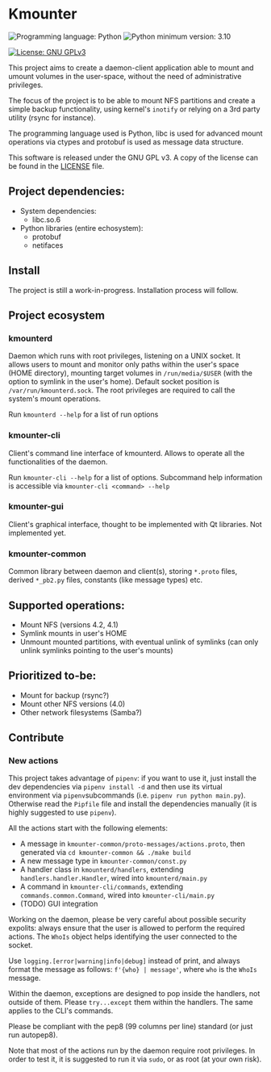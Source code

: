# Kmounter

![Programming language: Python](https://img.shields.io/badge/language-python-97c510)
![Python minimum version: 3.10](https://img.shields.io/badge/python%20version-3.10-97c510)

[![License: GNU GPLv3](https://img.shields.io/badge/license-GPLv3-97c510)](LICENSE)

This project aims to create a daemon-client application able to mount and umount volumes in the user-space, without the need of administrative privileges.

The focus of the project is to be able to mount NFS partitions and create a simple backup functionality, using kernel's `inotify` or relying on a 3rd party utility (rsync for instance).

The programming language used is Python, libc is used for advanced mount operations via ctypes and protobuf is used as message data structure.

This software is released under the GNU GPL v3. A copy of the license can be found in the [LICENSE](LICENSE) file.

## Project dependencies:

- System dependencies:
    - libc.so.6
- Python libraries (entire echosystem):
    - protobuf
    - netifaces

## Install

The project is still a work-in-progress. Installation process will follow.

## Project ecosystem

### kmounterd

Daemon which runs with root privileges, listening on a UNIX socket. It allows users to mount and monitor only paths within the user's space (HOME directory), mounting target volumes in `/run/media/$USER` (with the option to symlink in the user's home). Default socket position is `/var/run/kmounterd.sock`. The root privileges are required to call the system's mount operations.

Run `kmounterd --help` for a list of run options

### kmounter-cli

Client's command line interface of kmounterd. Allows to operate all the functionalities of the daemon.

Run `kmounter-cli --help` for a list of options. Subcommand help information is accessible via `kmounter-cli <command> --help`

### kmounter-gui

Client's graphical interface, thought to be implemented with Qt libraries. Not implemented yet.

### kmounter-common

Common library between daemon and client(s), storing `*.proto` files, derived `*_pb2.py` files, constants (like message types) etc.

## Supported operations:

- Mount NFS (versions 4.2, 4.1)
- Symlink mounts in user's HOME
- Unmount mounted partitions, with eventual unlink of symlinks (can only unlink symlinks pointing to the user's mounts)

## Prioritized to-be:

- Mount for backup (rsync?)
- Mount other NFS versions (4.0)
- Other network filesystems (Samba?)

## Contribute

### New actions

This project takes advantage of `pipenv`: if you want to use it, just install the dev dependencies via `pipenv install -d` and then use its virtual environment via `pipenv`subcommands (i.e. `pipenv run python main.py`). Otherwise read the `Pipfile` file and install the dependencies manually (it is highly suggested to use `pipenv`).

All the actions start with the following elements:

- A message in `kmounter-common/proto-messages/actions.proto`, then generated via `cd kmounter-common && ./make build`
- A new message type in `kmounter-common/const.py`
- A handler class in `kmounterd/handlers`, extending `handlers.handler.Handler`, wired into `kmounterd/main.py`
- A command in `kmounter-cli/commands`, extending `commands.common.Command`, wired into `kmounter-cli/main.py`
- (TODO) GUI integration

Working on the daemon, please be very careful about possible security expolits: always ensure that the user is allowed to perform the required actions. The `WhoIs` object helps identifying the user connected to the socket.

Use `logging.[error|warning|info|debug]` instead of print, and always format the message as follows: `f'{who} | message'`, where `who` is the `WhoIs` message.

Within the daemon, exceptions are designed to pop inside the handlers, not outside of them. Please `try...except` them within the handlers. The same applies to the CLI's commands.

Please be compliant with the pep8 (99 columns per line) standard (or just run autopep8).

Note that most of the actions run by the daemon require root privileges. In order to test it, it is suggested to run it via `sudo`, or as root (at your own risk).

